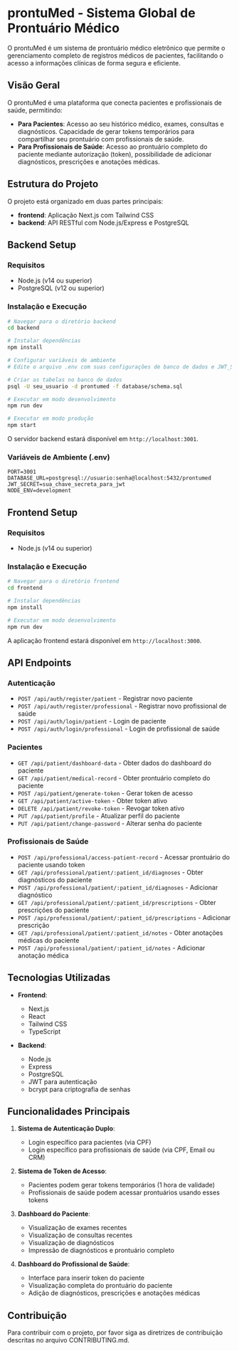 # prontuMed - Sistema Global de Prontuário Médico

O prontuMed é um sistema de prontuário médico eletrônico que permite o gerenciamento completo de registros médicos de pacientes, facilitando o acesso a informações clínicas de forma segura e eficiente.

## Visão Geral

O prontuMed é uma plataforma que conecta pacientes e profissionais de saúde, permitindo:

- **Para Pacientes**: Acesso ao seu histórico médico, exames, consultas e diagnósticos. Capacidade de gerar tokens temporários para compartilhar seu prontuário com profissionais de saúde.
- **Para Profissionais de Saúde**: Acesso ao prontuário completo do paciente mediante autorização (token), possibilidade de adicionar diagnósticos, prescrições e anotações médicas.

## Estrutura do Projeto

O projeto está organizado em duas partes principais:

- **frontend**: Aplicação Next.js com Tailwind CSS
- **backend**: API RESTful com Node.js/Express e PostgreSQL

## Backend Setup

### Requisitos

- Node.js (v14 ou superior)
- PostgreSQL (v12 ou superior)

### Instalação e Execução

```bash
# Navegar para o diretório backend
cd backend

# Instalar dependências
npm install

# Configurar variáveis de ambiente
# Edite o arquivo .env com suas configurações de banco de dados e JWT_SECRET

# Criar as tabelas no banco de dados
psql -U seu_usuario -d prontumed -f database/schema.sql

# Executar em modo desenvolvimento
npm run dev

# Executar em modo produção
npm start
```

O servidor backend estará disponível em `http://localhost:3001`.

### Variáveis de Ambiente (.env)

```
PORT=3001
DATABASE_URL=postgresql://usuario:senha@localhost:5432/prontumed
JWT_SECRET=sua_chave_secreta_para_jwt
NODE_ENV=development
```

## Frontend Setup

### Requisitos

- Node.js (v14 ou superior)

### Instalação e Execução

```bash
# Navegar para o diretório frontend
cd frontend

# Instalar dependências
npm install

# Executar em modo desenvolvimento
npm run dev
```

A aplicação frontend estará disponível em `http://localhost:3000`.

## API Endpoints

### Autenticação

- `POST /api/auth/register/patient` - Registrar novo paciente
- `POST /api/auth/register/professional` - Registrar novo profissional de saúde
- `POST /api/auth/login/patient` - Login de paciente
- `POST /api/auth/login/professional` - Login de profissional de saúde

### Pacientes

- `GET /api/patient/dashboard-data` - Obter dados do dashboard do paciente
- `GET /api/patient/medical-record` - Obter prontuário completo do paciente
- `POST /api/patient/generate-token` - Gerar token de acesso
- `GET /api/patient/active-token` - Obter token ativo
- `DELETE /api/patient/revoke-token` - Revogar token ativo
- `PUT /api/patient/profile` - Atualizar perfil do paciente
- `PUT /api/patient/change-password` - Alterar senha do paciente

### Profissionais de Saúde

- `POST /api/professional/access-patient-record` - Acessar prontuário do paciente usando token
- `GET /api/professional/patient/:patient_id/diagnoses` - Obter diagnósticos do paciente
- `POST /api/professional/patient/:patient_id/diagnoses` - Adicionar diagnóstico
- `GET /api/professional/patient/:patient_id/prescriptions` - Obter prescrições do paciente
- `POST /api/professional/patient/:patient_id/prescriptions` - Adicionar prescrição
- `GET /api/professional/patient/:patient_id/notes` - Obter anotações médicas do paciente
- `POST /api/professional/patient/:patient_id/notes` - Adicionar anotação médica

## Tecnologias Utilizadas

- **Frontend**:
  - Next.js
  - React
  - Tailwind CSS
  - TypeScript

- **Backend**:
  - Node.js
  - Express
  - PostgreSQL
  - JWT para autenticação
  - bcrypt para criptografia de senhas

## Funcionalidades Principais

1. **Sistema de Autenticação Duplo**:
   - Login específico para pacientes (via CPF)
   - Login específico para profissionais de saúde (via CPF, Email ou CRM)

2. **Sistema de Token de Acesso**:
   - Pacientes podem gerar tokens temporários (1 hora de validade)
   - Profissionais de saúde podem acessar prontuários usando esses tokens

3. **Dashboard do Paciente**:
   - Visualização de exames recentes
   - Visualização de consultas recentes
   - Visualização de diagnósticos
   - Impressão de diagnósticos e prontuário completo

4. **Dashboard do Profissional de Saúde**:
   - Interface para inserir token do paciente
   - Visualização completa do prontuário do paciente
   - Adição de diagnósticos, prescrições e anotações médicas

## Contribuição

Para contribuir com o projeto, por favor siga as diretrizes de contribuição descritas no arquivo CONTRIBUTING.md.
